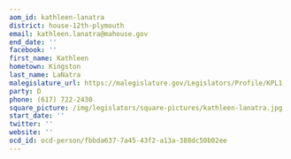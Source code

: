 ```yaml
---
aom_id: kathleen-lanatra
district: house-12th-plymouth
email: kathleen.lanatra@mahouse.gov
end_date: ''
facebook: ''
first_name: Kathleen
hometown: Kingston
last_name: LaNatra
malegislature_url: https://malegislature.gov/Legislators/Profile/KPL1
party: D
phone: (617) 722-2430
square_picture: /img/legislators/square-pictures/kathleen-lanatra.jpg
start_date: ''
twitter: ''
website: ''
ocd_id: ocd-person/fbbda637-7a45-43f2-a13a-388dc50b02ee
---
```

